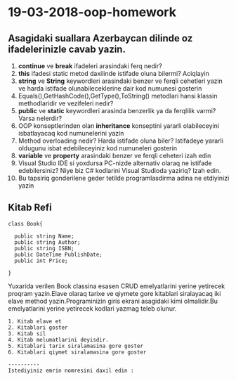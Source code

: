 # 19-03-2018-oop-homework

## Asagidaki suallara Azerbaycan dilinde oz ifadelerinizle cavab yazin.

1. **continue** ve **break** ifadeleri arasindaki ferq nedir?
2. **this** ifadesi static metod daxilinde istifade oluna bilermi? Aciqlayin
3. **string** ve **String** keywordleri arasindaki benzer ve ferqli cehetleri yazin ve harda istifade olunabileceklerine dair kod numunesi gosterin
4. Equals(),GetHashCode(),GetType(),ToString() metodlari hansi klassin methodlaridir ve vezifeleri nedir? 
5. **public** ve **static** keywordleri arasinda benzerlik ya da ferqlilik varmi? Varsa nelerdir?
6. OOP konseptlerinden olan **inheritance** konseptini yararli olabileceyini isbatlayacaq kod numunelerini yazin
7. Method overloading nedir? Harda istifade oluna biler? Istifadeye yararli oldugunu isbat edebileceyiniz kod numuneleri gosterin
8. **variable** ve **property** arasindaki benzer ve ferqli ceheteri izah edin
9. Visual Studio IDE si yoxdursa PC-nizde alternativ olaraq ne istifade edebilersiniz? Niye biz C# kodlarini Visual Studioda yaziriq? Izah edin.
10. Bu tapsiriq gonderilene geder tetilde programlasdirma adina ne etdiyinizi yazin

## Kitab Refi

```
class Book{

  public string Name;
  public string Author;
  public string ISBN;
  public DateTime PublishDate;
  public int Price;

}
```

Yuxarida verilen Book classina esasen CRUD emelyatlarini yerine yetirecek proqram yazin.Elave olaraq tarixe ve qiymete gore kitablari siralayacaq iki elave method yazin.Programinizin giris ekrani asagidaki kimi olmalidir.Bu emelyatlarini yerine yetirecek kodlari yazmag teleb olunur.
```
1. Kitab elave et
2. Kitablari goster
3. Kitab sil
4. Kitab melumatlarini deyisdir.
5. Kitablari tarix siralamasina gore goster
6. Kitablari qiymet siralamasina gore goster

----------
Istediyiniz emrin nomresini daxil edin :

```
